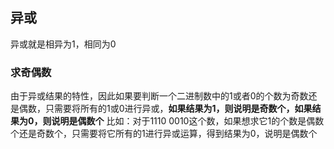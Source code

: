 ## 异或 
异或就是相异为1，相同为0
### 求奇偶数
由于异或结果的特性，因此如果要判断一个二进制数中的1或者0的个数为奇数还是偶数，只需要将所有的1或0进行异或，**如果结果为1，则说明是奇数个，如果结果为0，则说明是偶数个**
比如：对于1110 0010这个数，如果想求它1的个数是偶数个还是奇数个，只需要将它所有的1进行异或运算，得到结果为0，说明是偶数个